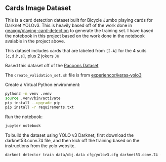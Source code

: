 Cards Image Dataset
------------

This is a card detection dataset built for Bicycle Jumbo playing cards for Darknet YOLOv3. This is heavily based off of the work done in [geaxgx/playing-card-detection](https://github.com/geaxgx/playing-card-detection) to generate the training set. I have based the notebook in this project based on the work done in the notebook avaiable in the project above.

This dataset includes cards that are labeled from `[2-A]` for the 4 suits `[c,d,h,s]`, plus 2 jokers `JK`

Based this dataset off of the [Racoons Dataset](https://github.com/datitran/raccoon_dataset)

The `create_validation_set.sh` file is from [experiencor/keras-yolo3](https://github.com/experiencor/keras-yolo3)

Create a Virtual Python environment:

```bash
python3 -m venv .venv
source .venv/bin/activate
pip install --upgrade pip
pip install -r requirements.txt
```

Run the notebook:

```bash
jupyter notebook
```


To build the dataset using YOLO v3 Darknet, first download the darknet53.conv.74 file, and then kick off the training based on the instructions from the yolo website.

```bash
darknet detector train data/obj.data cfg/yolov3.cfg darknet53.conv.74 -map
```
